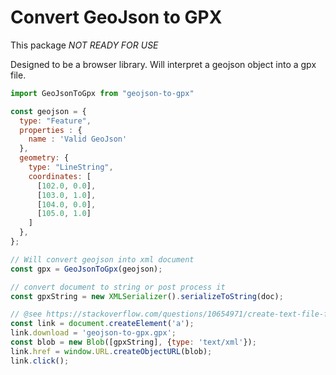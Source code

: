 # Convert GeoJson to GPX

This package *NOT READY FOR USE*

Designed to be a browser library. Will interpret a geojson object into a gpx file.

```js
import GeoJsonToGpx from "geojson-to-gpx"

const geojson = { 
  type: "Feature",
  properties : {
    name : 'Valid GeoJson'
  },
  geometry: {
    type: "LineString",
    coordinates: [
      [102.0, 0.0],
      [103.0, 1.0],
      [104.0, 0.0],
      [105.0, 1.0]
    ]
  },
};

// Will convert geojson into xml document
const gpx = GeoJsonToGpx(geojson);

// convert document to string or post process it
const gpxString = new XMLSerializer().serializeToString(doc);

// @see https://stackoverflow.com/questions/10654971/create-text-file-from-string-using-js-and-html5
const link = document.createElement('a');
link.download = 'geojson-to-gpx.gpx';
const blob = new Blob([gpxString], {type: 'text/xml'});
link.href = window.URL.createObjectURL(blob);
link.click();

```

